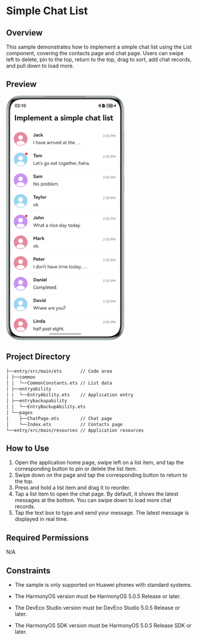 # Simple Chat List

## Overview
This sample demonstrates how to implement a simple chat list using the List component, covering the contacts page and chat page. Users can swipe left to delete, pin to the top, return to the top, drag to sort, add chat records, and pull down to load more.

## Preview
<img src="./screenshots/device/effect_en.png" width="320">

## Project Directory
```
├──entry/src/main/ets       // Code area 
│ ├──common 
│ |  └──CommonConstants.ets // List data 
│ ├──entryability 
│ |  └──EntryAbility.ets    // Application entry 
│ ├──entrybackupability 
│ |  └──EntryBackupAbility.ets 
│ └──pages 
│    ├──ChatPage.ets        // Chat page 
│    └──Index.ets           // Contacts page 
└──entry/src/main/resources // Application resources

```
## How to Use
1.	Open the application home page, swipe left on a list item, and tap the corresponding button to pin or delete the list item.
2.	Swipe down on the page and tap the corresponding button to return to the top.
3.	Press and hold a list item and drag it to reorder.
4.	Tap a list item to open the chat page. By default, it shows the latest messages at the bottom. You can swipe down to load more chat records.
5.	Tap the text box to type and send your message. The latest message is displayed in real time.

## Required Permissions
N/A

## Constraints
* The sample is only supported on Huawei phones with standard systems.

* The HarmonyOS version must be HarmonyOS 5.0.5 Release or later.

* The DevEco Studio version must be DevEco Studio 5.0.5 Release or later.

* The HarmonyOS SDK version must be HarmonyOS 5.0.5 Release SDK or later.

